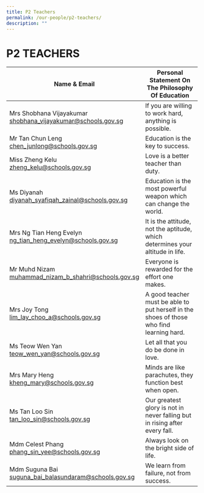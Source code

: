 ```yaml
---
title: P2 Teachers
permalink: /our-people/p2-teachers/
description: ""
---
```

# **P2 TEACHERS**

| Name &amp; Email 	| Personal Statement On The Philosophy Of Education 	|
|---	|---	|
| Mrs Shobhana Vijayakumar <br>[shobhana_vijayakumar@schools.gov.sg](mailto:shobhana_vijayakumar@schools.gov.sg) 	| If you are willing to work hard, anything is possible. 	|
| Mr Tan Chun Leng<br>[chen_junlong@schools.gov.sg](mailto:chen_junlong@schools.gov.sg) 	| Education is the key to success. 	|
| Miss Zheng Kelu<br>[zheng_kelu@schools.gov.sg](mailto:zheng_kelu@schools.gov.sg) 	| Love is a better teacher than duty. 	|
| Ms Diyanah<br>[diyanah_syafiqah_zainal@schools.gov.sg](mailto:diyanah_syafiqah_zainal@schools.gov.sg) 	| Education is the most powerful weapon which can change the world.	|
| Mrs Ng Tian Heng Evelyn<br>[ng_tian_heng_evelyn@schools.gov.sg](mailto:ng_tian_heng_evelyn@schools.gov.sg) 	|  It is the attitude, not the aptitude, which determines your altitude in life. 	|
| Mr Muhd Nizam <br>[muhammad_nizam_b_shahri@schools.gov.sg](mailto:muhammad_nizam_b_shahri@schools.gov.sg) 	| Everyone is rewarded for the effort one makes. 	|
| Mrs Joy Tong <br>[lim_lay_choo_a@schools.gov.sg](mailto:lim_lay_choo_a@schools.gov.sg) 	| A good teacher must be able to put herself in the shoes of those who find learning hard. 	|
| Ms Teow Wen Yan <br>[teow_wen_yan@schools.gov.sg](mailto:teow_wen_yan@schools.gov.sg) 	| Let all that you do be done in love. 	|
| Mrs Mary Heng <br>[kheng_mary@schools.gov.sg](mailto:kheng_mary@schools.gov.sg)| Minds are like parachutes, they function best when open. |
|Ms Tan Loo Sin<br>[tan_loo_sin@schools.gov.sg](mailto:tan_loo_sin@schools.gov.sg)| Our greatest glory is not in never falling but in rising after every fall.|
|Mdm Celest Phang<br>[phang_sin_yee@schools.gov.sg](mailto:phang_sin_yee@schools.gov.sg)| Always look on the bright side of life.|
|Mdm Suguna Bai<br>[suguna_bai_balasundaram@schools.gov.sg](mailto:suguna_bai_balasundaram@schools.gov.sg)|We learn from failure, not from success.|